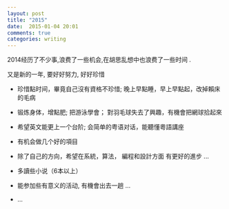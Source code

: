 ```yaml
---
layout: post
title: "2015"
date:  2015-01-04 20:01
comments: true
categories: writing
---
```

2014经历了不少事,浪费了一些机会,在胡思乱想中也浪费了一些时间 .

又是新的一年, 要好好努力, 好好珍惜

*  珍惜點时间，畢竟自己沒有資格不珍惜; 晚上早點睡，早上早點起，改掉賴床的毛病

*  锻炼身体，增點肥; 把游泳學會； 對羽毛球失去了興趣，有機會把網球拾起來 

*  希望英文能更上一个台阶; 会简单的粤语对话，能聽懂粵語講座

*  有机会做几个好的項目

*  除了自己的方向，希望在系統，算法， 編程和設計方面 有更好的進步 ...

*  多讀些小说（6本以上）

*  能参加些有意义的活动, 有機會出去一趟 ...

*  ...

